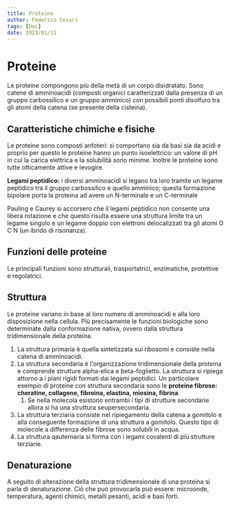 ```yaml
---
title: Proteine 
author: Federico Cesari 
tags: [Doc]
date: 2023/01/11
---
```

# Proteine
Le proteine compongono più della metà di un corpo disidratato. Sono catene di amminoacidi (composti organici caratterizzati dalla presenza di un gruppo carbossilico e un gruppo amminico) con possibili ponti disolfuro tra gli atomi della catena (se presente della cisteina).
## Caratteristiche chimiche e fisiche
Le proteine sono composti anfoteri: si comportano sia da basi sia da acidi e proprio per questo le proteine hanno un punto isoelettrico: un valore di pH in cui la carica elettrica e la solubilità sono minime. Inoltre le proteine sono tutte otticamente attive e levogire.

**Legami peptidico:** i diversi amminoacidi si legano tra loro tramite un legame peptidico tra il gruppo carbossilico e quello amminico; questa formazione bipolare porta la proteina ad avere un N-terminale e un C-terminale 

Pauling e Caurey si accorsero che il legami peptidico non consente una libera rotazione e che questo risulta essere una struttura limite tra un legame singolo e un legame doppio con elettroni delocalizzati tra gli atomi O C N (un ibrido di risonanza). 

## Funzioni delle proteine
Le principali funzioni sono strutturali, trasportatrici, enzimatiche, protettive e regolatrici.

## Struttura
Le proteine variano in base al loro numero di amminoacidi e alla loro disposizione nella cellula. Più precisamente le funzioni biologiche sono determinate dalla conformazione nativa, ovvero dalla struttura tridimensionale della proteina.
1. La struttura primaria è quella sintetizzata sui ribosomi e consiste nella catena di amminoacidi.
2. La struttura secondaria è l'organizzazione tridimensionale della proteina e comprende strutture alpha-elica e beta-foglietto. La struttura si ripiega attorno a i piani rigidi formati dai legami peptidici. Un particolare esempio di proteine con struttura secondaria sono le **proteine fibrose: cheratine, collagene, fibroina, elastina, miosina, fibrina**. 
	1. Se nella molecola esistono entrambi i tipi di strutture secondarie allora si ha una struttura seupersecondaria.
3. La struttura terziaria consiste nel ripiegamento della catena a gomitolo e alla conseguente formazione di una struttura a gomitolo. Questo tipo di molecole a differenza delle fibrose sono solubili in acqua.
4. La struttura qauternaria si forma con i legami covalenti di più strutture terziarie.

## Denaturazione
A seguito di alterazione della struttura tridimensionale di una proteina si parla di denaturazione.  Ciò che può provocarla può essere: microonde, temperatura, agenti chimici, metalli pesanti, acidi e basi forti.